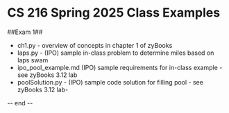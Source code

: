 # CS 216 Spring 2025 Class Examples

##Exam 1##
- ch1.py - overview of concepts in chapter 1 of zyBooks
- laps.py - (IPO) sample in-class problem to determine miles based on laps swam
- ipo_pool_example.md (IPO) sample requirements for in-class example - see zyBooks 3.12 lab
- poolSolution.py - (IPO) sample code solution for filling pool - see zyBooks 3.12 lab- 

-- end --
